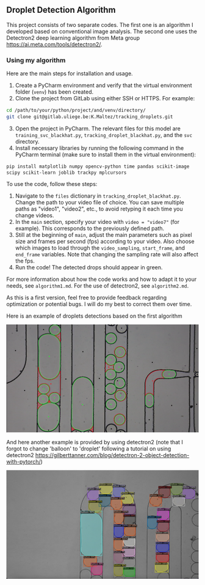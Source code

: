  Droplet Detection Algorithm
---------------------

This project consists of two separate codes. The first one is an algorithm I developed based on conventional image analysis. The second one uses the Detectron2 deep learning algorithm from Meta group <https://ai.meta.com/tools/detectron2/>.

### Using my algorithm

Here are the main steps for installation and usage.

1. Create a PyCharm environment and verify that the virtual environment folder (`venv`) has been created.
2. Clone the project from GitLab using either SSH or HTTPS. For example:
```bash
cd /path/to/your/python/project/and/venv/directory/
git clone git@gitlab.uliege.be:K.Maltez/tracking_droplets.git
```
3. Open the project in PyCharm. The relevant files for this model are `training_svc_blackhat.py`, `tracking_droplet_blackhat.py`, and the `svc` directory.
4. Install necessary libraries by running the following command in the PyCharm terminal (make sure to install them in the virtual environment):
```
pip install matplotlib numpy opencv-python time pandas scikit-image scipy scikit-learn joblib trackpy mplcursors
```

To use the code, follow these steps:

1. Navigate to the `files` dictionary in `tracking_droplet_blackhat.py`. Change the path to your video file of choice. You can save multiple paths as "video1", "video2", etc., to avoid retyping it each time you change videos.
2. In the `main` section, specify your video with `video = "video7"` (for example). This corresponds to the previously defined path.
3. Still at the beginning of `main`, adjust the main parameters such as pixel size and frames per second (fps) according to your video. Also choose which images to load through the `video_sampling`, `start_frame`, and `end_frame` variables. Note that changing the sampling rate will also affect the fps.
4. Run the code! The detected drops should appear in green.

For more information about how the code works and how to adapt it to your needs, see `algorithm1.md`. For the use of detectron2, see `algorithm2.md`.

As this is a first version, feel free to provide feedback regarding optimization or potential bugs. I will do my best to correct them over time.

Here is an example of droplets detections based on the first algorithm

![Algorithm1](algo1.png)

And here another example is provided by using detectron2 (note that I forgot to change 'balloon' to 'droplet' following a tutorial on using detectron2 <https://gilberttanner.com/blog/detectron-2-object-detection-with-pytorch/>) 

![Algorithm2](algo2.png)

